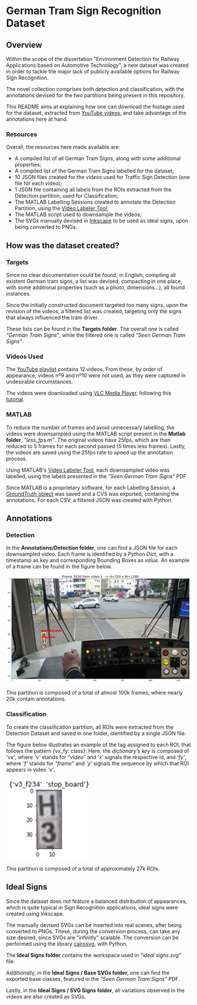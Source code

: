 # German Tram Sign Recognition Dataset

## Overview

Within the scope of the dissertation "Environment Detection for Railway Applications based on Automotive Technology", a new dataset was created in order to tackle the major lack of publicly available options for Railway Sign Recognition. 

The novel collection comprises both detection and classification, with the annotations devised for the two partitions being present in this repository.

This README aims at explaining how one can download the footage used for the dataset, extracted from [YouTube videos](https://youtube.com/playlist?list=PLXu4ZCM9_2LyYf7cVcswrJfHWGpOGcLfG), and take advantage of the annotations here at hand.

### Resources

Overall, the resources here made available are:

* A compiled list of all German Tram Signs, along with some additional properties;
* A compiled list of the German Tram Signs labelled for the dataset;
* 10 JSON files created for the videos used for Traffic Sign Detection (one file for each video);
* 1 JSON file containing all labels from the ROIs extracted from the Detection partition, used for Classification;
* The MATLAB Labelling Sessions created to annotate the Detection Partition, using the [Video Labeler Tool](https://www.mathworks.com/help/vision/ug/get-started-with-the-video-labeler.html?s_tid=mwa_osa_a);
* The MATLAB script used to downsample the videos;
* The SVGs manually devised in [Inkscape](https://inkscape.org/pt/) to be used as ideal signs, upon being converted to PNGs.

## How was the dataset created?

### Targets

Since no clear documentation could be found, in English, compiling all existent German tram signs, a list was devised, compacting in one place, with some additional properties (such as a photo, dimensions...), all found instances.

Since the initially constructed document targeted too many signs, upon the revision of the videos, a filtered list was created, targeting only the signs that always influenced the tram driver.

These lists can be found in the **Targets folder**. The overall one is called *"German Tram Signs"*, while the filtered one is called *"Seen German Tram Signs"*.

### Videos Used

The [YouTube playlist](https://youtube.com/playlist?list=PLXu4ZCM9_2LyYf7cVcswrJfHWGpOGcLfG) contains 12 videos. From these, by order of appearance, videos nº9 and nº10 were not used, as they were captured in undesirable circumstances.

The videos were downloaded using [VLC Media Player](https://www.videolan.org/vlc/download-windows.html), following this [tutorial](https://www.bogotobogo.com/VideoStreaming/VLC/Downloading_YouTube_Video_using_VLC.php).

### MATLAB

To reduce the number of frames and avoid unnecessary labelling, the videos were downsampled using the MATLAB script present in the **Matlab folder**, *"less_fps.m"*. The original videos have 25fps, which are then reduced to 5 frames for each second passed (5 times less frames). Lastly, the videos are saved using the 25fps rate to speed up the annotation process.

Using MATLAB's [Video Labeler Tool](https://www.mathworks.com/help/vision/ug/get-started-with-the-video-labeler.html?s_tid=mwa_osa_a), each downsampled video was labelled, using the labels presented in the *"Seen German Tram Signs"* PDF.

Since MATLAB is a proprietary software, for each Labelling Session, a [GroundTruth object](https://www.mathworks.com/help/vision/ref/groundtruth.html) was saved and a CVS was exported, containing the annotations. For each CSV, a filtered JSON was created with Python.

## Annotations

### Detection

In the **Annotations/Detection folder**, one can find a JSON file for each downsampled video. Each frame is identified by a *Python Dict*, with a timestamp as *key* and corresponding Bounding Boxes as *value*. An example of a frame can be found in the figure below.

![Detection Example](https://github.com/JoaoSilvaFeup/German-Tram-Sign-Recognition-Dataset/blob/main/Images/detection.png)

This partition is composed of a total of almost 100k frames, where nearly 20k contain annotations.

### Classification

To create the classification partition, all ROIs were extracted from the Detection Dataset and saved in one folder, identified by a single JSON file.

The figure below illustrates an example of the tag assigned to each ROI, that follows the pattern {vx_fy: class}. Here, the *dictionary’s key* is composed of *‘vx’*, where *‘v’* stands for *“video”* and *‘x’* signals the respective id, and *‘fy’*, where *‘f’* stands for *“frame”* and *‘y’* signals the sequence by which that ROI appears in video *‘x’*.

![Classification Example](https://github.com/JoaoSilvaFeup/German-Tram-Sign-Recognition-Dataset/blob/main/Images/classification.png)

This partition is composed of a total of approximately 27k ROIs.

## Ideal Signs

Since the dataset does not feature a balanced distribution of appearances, which is quite typical in Sign Recognition applications, ideal signs were created using Inkscape.

The manually devised SVGs can be inserted into real scenes, after being converted to PNGs. These, during the conversion process, can take any size desired, since SVGs are "infinitly" scalable. The conversion can be performed using the library [cairosvg](https://cairosvg.org/), with Python.

The **Ideal Signs folder** contains the workspace used in *"ideal signs.svg"* file.

Additionally, in the **Ideal Signs / Base SVGs folder**, one can find the exported base classes, featured in the *"Seen German Tram Signs"* PDF.

Lastly, in the **Ideal Signs / SVG Signs folder**, all variations observed in the videos are also created as SVGs.
